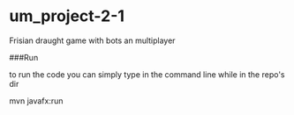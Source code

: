 # um_project-2-1

Frisian draught game with bots an multiplayer

###Run

to run the code you can simply type in the command line while in the repo's dir

mvn javafx:run
